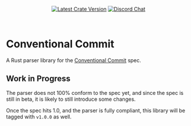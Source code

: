 <div align="center">

[![Latest Crate Version](https://img.shields.io/crates/v/conventional-commit.svg?logo=rust&label=version&logoColor=white&colorB=brightgreen)](https://crates.io/crates/conventional-commit "The latest released version on crates.io.")
[![Discord Chat](https://img.shields.io/discord/477552212156088320.svg?logo=discord&label=discord%20chat&logoColor=white)](https://discord.gg/Kc4qZWE "Ask a question or just enjoy your stay!")

</div>
<br />

# Conventional Commit

A Rust parser library for the [Conventional Commit] spec.

## Work in Progress

The parser does not 100% conform to the spec yet, and since the spec is still in
beta, it is likely to still introduce some changes.

Once the spec hits 1.0, and the parser is fully compliant, this library will be
tagged with `v1.0.0` as well.

[conventional commit]: https://www.conventionalcommits.org
